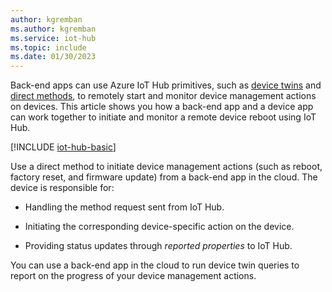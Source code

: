 ```yaml
---
author: kgremban
ms.author: kgremban
ms.service: iot-hub
ms.topic: include
ms.date: 01/30/2023
---
```


Back-end apps can use Azure IoT Hub primitives, such as [device twins](../articles/iot-hub/iot-hub-devguide-device-twins.md) and [direct methods](../articles/iot-hub/iot-hub-devguide-direct-methods.md), to remotely start and monitor device management actions on devices. This article shows you how a back-end app and a device app can work together to initiate and monitor a remote device reboot using IoT Hub.

[!INCLUDE [iot-hub-basic](iot-hub-basic-whole.md)]

Use a direct method to initiate device management actions (such as reboot, factory reset, and firmware update) from a back-end app in the cloud. The device is responsible for:

* Handling the method request sent from IoT Hub.

* Initiating the corresponding device-specific action on the device.

* Providing status updates through *reported properties* to IoT Hub.

You can use a back-end app in the cloud to run device twin queries to report on the progress of your device management actions.